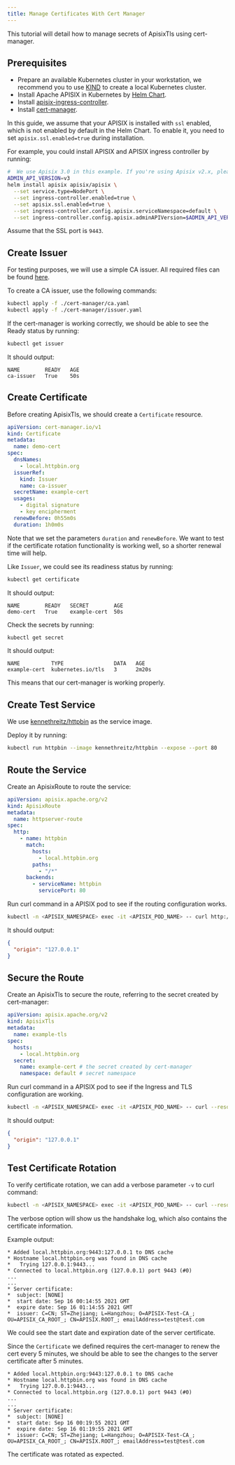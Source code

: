```yaml
---
title: Manage Certificates With Cert Manager
---
```


<!--
#
# Licensed to the Apache Software Foundation (ASF) under one or more
# contributor license agreements.  See the NOTICE file distributed with
# this work for additional information regarding copyright ownership.
# The ASF licenses this file to You under the Apache License, Version 2.0
# (the "License"); you may not use this file except in compliance with
# the License.  You may obtain a copy of the License at
#
#     http://www.apache.org/licenses/LICENSE-2.0
#
# Unless required by applicable law or agreed to in writing, software
# distributed under the License is distributed on an "AS IS" BASIS,
# WITHOUT WARRANTIES OR CONDITIONS OF ANY KIND, either express or implied.
# See the License for the specific language governing permissions and
# limitations under the License.
#
-->

This tutorial will detail how to manage secrets of ApisixTls using cert-manager.

## Prerequisites

* Prepare an available Kubernetes cluster in your workstation, we recommend you to use [KIND](https://kind.sigs.k8s.io/docs/user/quick-start/) to create a local Kubernetes cluster.
* Install Apache APISIX in Kubernetes by [Helm Chart](https://github.com/apache/apisix-helm-chart).
* Install [apisix-ingress-controller](https://github.com/apache/apisix-ingress-controller/blob/master/install.md).
* Install [cert-manager](https://cert-manager.io/docs/installation/#default-static-install).

In this guide, we assume that your APISIX is installed with `ssl` enabled, which is not enabled by default in the Helm Chart. To enable it, you need to set `apisix.ssl.enabled=true` during installation.

For example, you could install APISIX and APISIX ingress controller by running:

```bash
#  We use Apisix 3.0 in this example. If you're using Apisix v2.x, please set to v2
ADMIN_API_VERSION=v3
helm install apisix apisix/apisix \
  --set service.type=NodePort \
  --set ingress-controller.enabled=true \
  --set apisix.ssl.enabled=true \
  --set ingress-controller.config.apisix.serviceNamespace=default \
  --set ingress-controller.config.apisix.adminAPIVersion=$ADMIN_API_VERSION
```

Assume that the SSL port is `9443`.

## Create Issuer

For testing purposes, we will use a simple CA issuer. All required files can be found [here](https://github.com/apache/apisix-ingress-controller/tree/master/docs/en/latest/tutorials/cert-manager).

To create a CA issuer, use the following commands:

```bash
kubectl apply -f ./cert-manager/ca.yaml
kubectl apply -f ./cert-manager/issuer.yaml
```

If the cert-manager is working correctly, we should be able to see the Ready status by running:

```bash
kubectl get issuer
```

It should output:

```text
NAME        READY   AGE
ca-issuer   True    50s
```

## Create Certificate

Before creating ApisixTls, we should create a `Certificate` resource.

```yaml
apiVersion: cert-manager.io/v1
kind: Certificate
metadata:
  name: demo-cert
spec:
  dnsNames:
    - local.httpbin.org
  issuerRef:
    kind: Issuer
    name: ca-issuer
  secretName: example-cert
  usages:
    - digital signature
    - key encipherment
  renewBefore: 0h55m0s
  duration: 1h0m0s
```

Note that we set the parameters `duration` and `renewBefore`. We want to test if the certificate rotation functionality is working well, so a shorter renewal time will help.

Like `Issuer`, we could see its readiness status by running:

```bash
kubectl get certificate
```

It should output:

```text
NAME        READY   SECRET        AGE
demo-cert   True    example-cert  50s
```

Check the secrets by running:

```bash
kubectl get secret
```

It should output:

```text
NAME          TYPE                DATA   AGE
example-cert  kubernetes.io/tls   3      2m20s
```

This means that our cert-manager is working properly.

## Create Test Service

We use [kennethreitz/httpbin](https://hub.docker.com/r/kennethreitz/httpbin/) as the service image.

Deploy it by running:

```bash
kubectl run httpbin --image kennethreitz/httpbin --expose --port 80
```

## Route the Service

Create an ApisixRoute to route the service:

```yaml
apiVersion: apisix.apache.org/v2
kind: ApisixRoute
metadata:
  name: httpserver-route
spec:
  http:
    - name: httpbin
      match:
        hosts:
          - local.httpbin.org
        paths:
          - "/*"
      backends:
        - serviceName: httpbin
          servicePort: 80
```

Run curl command in a APISIX pod to see if the routing configuration works.

```bash
kubectl -n <APISIX_NAMESPACE> exec -it <APISIX_POD_NAME> -- curl http://127.0.0.1:9080/ip -H 'Host: local.httpbin.org'
```

It should output:

```json
{
  "origin": "127.0.0.1"
}
```

## Secure the Route

Create an ApisixTls to secure the route, referring to the secret created by cert-manager:

```yaml
apiVersion: apisix.apache.org/v2
kind: ApisixTls
metadata:
  name: example-tls
spec:
  hosts:
    - local.httpbin.org
  secret:
    name: example-cert # the secret created by cert-manager
    namespace: default # secret namespace
```

Run curl command in a APISIX pod to see if the Ingress and TLS configuration are working.

```bash
kubectl -n <APISIX_NAMESPACE> exec -it <APISIX_POD_NAME> -- curl --resolve 'local.httpbin.org:9443:127.0.0.1' "https://local.httpbin.org:9443/ip" -k
```

It should output:

```json
{
  "origin": "127.0.0.1"
}
```

## Test Certificate Rotation

To verify certificate rotation, we can add a verbose parameter `-v` to curl command:

```bash
kubectl -n <APISIX_NAMESPACE> exec -it <APISIX_POD_NAME> -- curl --resolve 'local.httpbin.org:9443:127.0.0.1' "https://local.httpbin.org:9443/ip" -k -v
```

The verbose option will show us the handshake log, which also contains the certificate information.

Example output:

```text
* Added local.httpbin.org:9443:127.0.0.1 to DNS cache
* Hostname local.httpbin.org was found in DNS cache
*   Trying 127.0.0.1:9443...
* Connected to local.httpbin.org (127.0.0.1) port 9443 (#0)
...
...
* Server certificate:
*  subject: [NONE]
*  start date: Sep 16 00:14:55 2021 GMT
*  expire date: Sep 16 01:14:55 2021 GMT
*  issuer: C=CN; ST=Zhejiang; L=Hangzhou; O=APISIX-Test-CA_; OU=APISIX_CA_ROOT_; CN=APISIX.ROOT_; emailAddress=test@test.com
```

We could see the start date and expiration date of the server certificate.

Since the `Certificate` we defined requires the cert-manager to renew the cert every 5 minutes, we should be able to see the changes to the server certificate after 5 minutes.

```text
* Added local.httpbin.org:9443:127.0.0.1 to DNS cache
* Hostname local.httpbin.org was found in DNS cache
*   Trying 127.0.0.1:9443...
* Connected to local.httpbin.org (127.0.0.1) port 9443 (#0)
...
...
* Server certificate:
*  subject: [NONE]
*  start date: Sep 16 00:19:55 2021 GMT
*  expire date: Sep 16 01:19:55 2021 GMT
*  issuer: C=CN; ST=Zhejiang; L=Hangzhou; O=APISIX-Test-CA_; OU=APISIX_CA_ROOT_; CN=APISIX.ROOT_; emailAddress=test@test.com
```

The certificate was rotated as expected.
